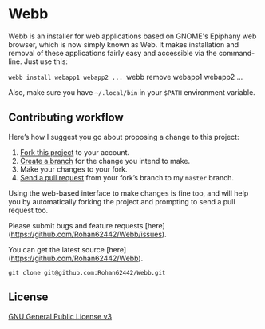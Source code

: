 # Webb

Webb is an installer for web applications based on GNOME's Epiphany web browser,
which is now simply known as Web. It makes installation and removal of these applications
fairly easy and accessible via the command-line. Just use this:

  `webb install webapp1 webapp2 ...
  `webb remove webapp1 webapp2 ...

Also, make sure you have `~/.local/bin` in your `$PATH` environment variable.

## Contributing workflow

Here’s how I suggest you go about proposing a change to this project:

1. [Fork this project][fork] to your account.
2. [Create a branch][branch] for the change you intend to make.
3. Make your changes to your fork.
4. [Send a pull request][pr] from your fork’s branch to my `master` branch.

Using the web-based interface to make changes is fine too, and will help you
by automatically forking the project and prompting to send a pull request too.

[fork]: http://help.github.com/forking/
[branch]: https://help.github.com/articles/creating-and-deleting-branches-within-your-repository
[pr]: http://help.github.com/pull-requests/

Please submit bugs and feature requests [here] (https://github.com/Rohan62442/Webb/issues).

You can get the latest source [here] (https://github.com/Rohan62442/Webb).

  `git clone git@github.com:Rohan62442/Webb.git`

## License

[GNU General Public License v3](./LICENSE)
